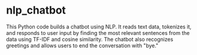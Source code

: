 # nlp_chatbot
This Python code builds a chatbot using NLP. It reads text data, tokenizes it, and responds to user input by finding the most relevant sentences from the data using TF-IDF and cosine similarity. The chatbot also recognizes greetings and allows users to end the conversation with "bye."
